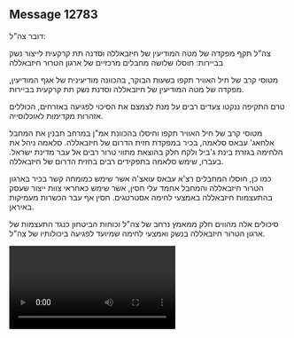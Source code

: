 ## Message 12783

דובר צה"ל:

צה"ל תקף מפקדה של מטה המודיעין של חיזבאללה וסדנה תת קרקעית לייצור נשק בביירות: חוסלו שלושה מחבלים מרכזיים של ארגון הטרור חיזבאללה

מטוסי קרב של חיל האוויר תקפו בשעות הבוקר, בהכוונה מודיעינית של אגף המודיעין, מפקדה של מטה המודיעין של חיזבאללה וסדנת נשק תת קרקעית בביירות.

טרם התקיפה ננקטו צעדים רבים על מנת לצמצם את הסיכוי לפגיעה באזרחים, הכוללים אזהרות מקדימות לאוכלוסייה.

מטוסי קרב של חיל האוויר תקפו וחיסלו בהכוונת אמ"ן במרחב תבנין את המחבל אלחאג' עבאס סלאמה, בכיר במפקדת חזית הדרום של חיזבאללה.
סלאמה ניהל את הלחימה בגזרת בינת ג'ביל ולקח חלק בהוצאת מתווי טרור רבים אל עבר מדינת ישראל. בעברו, שימש סלאמה בתפקידים רבים בחזית הדרום של חיזבאללה.

כמו כן, חוסלו המחבלים רצ'א עבאס עואצ'ה אשר שימש כמומחה קשר בכיר בארגון הטרור חיזבאללה והמחבל אחמד עלי חסין, אשר שימש כאחראי צוות ייצור שעסק בהתעצמות חיזבאללה באמצעי לחימה אסטרטגים. חסין אף עבר הכשרות מעמיקות באיראן.

סיכולים אלה מהווים חלק ממאמץ נרחב של צה"ל וכוחות הביטחון כנגד התעצמות של ארגון הטרור חיזבאללה בנשק ואמצעי לחימה שמיועד לפגיעה ביכולותיו של צה"ל.

![Video](https://data.iron-swords.co.il/2024/October/20/https://data.iron-swords.co.il/2024/October/20/12783/12783_media.mp4)
